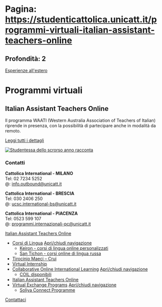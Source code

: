 # Pagina: https://studenticattolica.unicatt.it/programmi-virtuali-italian-assistant-teachers-online

## Profondità: 2

[Esperienze all'estero](home-esperienze-all-estero)



# Programmi virtuali

## Italian Assistant Teachers Online

Il programma WAATI (Western Australia Association of Teachers of Italian) riprende in presenza, con la possibilità di partecipare anche in modalità da remoto.

[Leggi tutti i dettagli](insegnamento-lingua-italiana-all-estero-italian-assistant-teachers-2023)

[![Studentessa dello scrorso anno racconta](assistant.jpg)](https://www.youtube.com/watch?v=Jc27Rd2PjLw)

### Contatti

**Cattolica International - MILANO**  
Tel: 02 7234 5252  
@: [info.outbound@unicatt.it](mailto:info.outbound@unicatt.it)

**Cattolica International - BRESCIA**  
Tel: 030 2406 250  
@: [ucsc.international-bs@unicatt.it](mailto:ucsc.international-bs@unicatt.it)

**Cattolica International - PIACENZA**  
Tel: 0523 599 107  
@: [programmi.internazionali-pc@unicatt.it](mailto:programmi.internazionali-pc@unicatt.it)

[Italian Assistant Teachers Online](#submenu__wrapper "Italian Assistant Teachers Online")

* [Corsi di Lingua](programmi-virtuali-corsi-di-lingua "Corsi di Lingua")
  [Apri/chiudi navigazione](#asub-d6410f5b-37d6-4946-89d4-eebbbd365c25 "Apri/chiudi navigazione")
  + [Keiron - corsi di lingua online personalizzati](corsi-di-lingua-keiron-corsi-di-lingua-online-personalizzati "Keiron - corsi di lingua online personalizzati")
  + [San Tichon - corsi online di lingua russa](corsi-di-lingua-san-tichon-corsi-online-di-lingua-russa "San Tichon - corsi online di lingua russa")
* [Tirocinio Maeci – Crui](programmi-virtuali-tirocinio-maeci-crui-2021 "Tirocinio Maeci – Crui")
* [Virtual Internship](programmi-virtuali-virtual-internship "Virtual Internship")
* [Collaborative Online International Learning](programmi-virtuali-collaborative-online-international-learning "Collaborative Online International Learning")
  [Apri/chiudi navigazione](#asub-0eb34685-f690-4328-bbd3-6924c638ce09 "Apri/chiudi navigazione")
  + [COIL disponibili](collaborative-online-international-learning-coil-disponibili "COIL disponibili")
* [Italian Assistant Teachers Online](programmi-virtuali-italian-assistant-teachers-online "Italian Assistant Teachers Online")
* [Virtual Exchange Programs](programmi-virtuali-virtual-exchange-programs "Virtual Exchange Programs")
  [Apri/chiudi navigazione](#asub-61e38313-f4fd-4db8-9a93-6bb5963932bc "Apri/chiudi navigazione")
  + [Soliya Connect Programme](virtual-exchange-programs-soliya-connect-programme "Soliya Connect Programme")

[Contattaci](home-contatti "Contattaci")